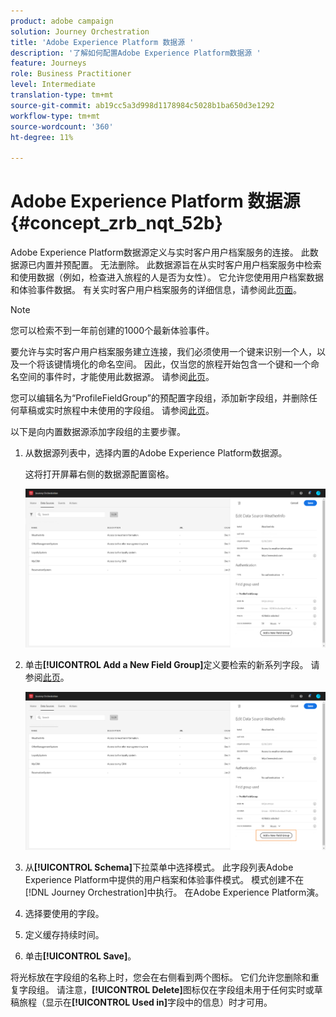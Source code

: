 ```yaml
---
product: adobe campaign
solution: Journey Orchestration
title: 'Adobe Experience Platform 数据源 '
description: '了解如何配置Adobe Experience Platform数据源 '
feature: Journeys
role: Business Practitioner
level: Intermediate
translation-type: tm+mt
source-git-commit: ab19cc5a3d998d1178984c5028b1ba650d3e1292
workflow-type: tm+mt
source-wordcount: '360'
ht-degree: 11%

---
```



# Adobe Experience Platform 数据源 {#concept_zrb_nqt_52b}

Adobe Experience Platform数据源定义与实时客户用户档案服务的连接。 此数据源已内置并预配置。 无法删除。 此数据源旨在从实时客户用户档案服务中检索和使用数据（例如，检查进入旅程的人是否为女性）。 它允许您使用用户档案数据和体验事件数据。 有关实时客户用户档案服务的详细信息，请参阅此[页面](https://docs.adobe.com/content/help/zh-Hans/experience-platform/profile/home.html)。

>[!NOTE]
>
>您可以检索不到一年前创建的1000个最新体验事件。

要允许与实时客户用户档案服务建立连接，我们必须使用一个键来识别一个人，以及一个将该键情境化的命名空间。 因此，仅当您的旅程开始包含一个键和一个命名空间的事件时，才能使用此数据源。 请参阅[此页](../building-journeys/journey.md)。

您可以编辑名为“ProfileFieldGroup”的预配置字段组，添加新字段组，并删除任何草稿或实时旅程中未使用的字段组。 请参阅[此页](../datasource/field-groups.md)。

以下是向内置数据源添加字段组的主要步骤。

1. 从数据源列表中，选择内置的Adobe Experience Platform数据源。

   这将打开屏幕右侧的数据源配置窗格。

   ![](../assets/journey23.png)

1. 单击&#x200B;**[!UICONTROL Add a New Field Group]**&#x200B;定义要检索的新系列字段。 请参阅[此页](../datasource/field-groups.md)。

   ![](../assets/journey24.png)

1. 从&#x200B;**[!UICONTROL Schema]**&#x200B;下拉菜单中选择模式。 此字段列表Adobe Experience Platform中提供的用户档案和体验事件模式。 模式创建不在[!DNL Journey Orchestration]中执行。 在Adobe Experience Platform演。
1. 选择要使用的字段。
1. 定义缓存持续时间。
1. 单击&#x200B;**[!UICONTROL Save]**。

将光标放在字段组的名称上时，您会在右侧看到两个图标。 它们允许您删除和重复字段组。 请注意，**[!UICONTROL Delete]**&#x200B;图标仅在字段组未用于任何实时或草稿旅程（显示在&#x200B;**[!UICONTROL Used in]**&#x200B;字段中的信息）时才可用。
